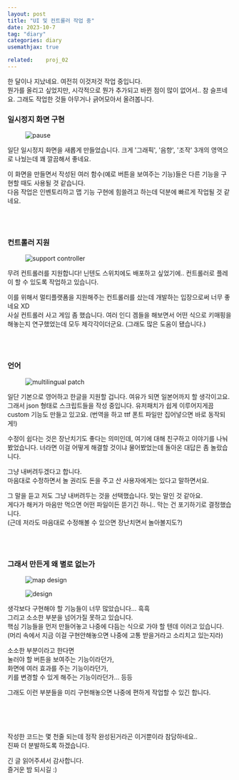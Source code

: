 ```yaml
---
layout: post
title: "UI 및 컨트롤러 작업 중"
date: 2023-10-7
tag: "diary"
categories: diary
usemathjax: true

related:    proj_02
---
```


한 달이나 지났네요. 여전히 이것저것 작업 중입니다.  
뭔가를 올리고 싶었지만, 시각적으로 뭔가 추가되고 바뀐 점이 많이 없어서.. 참 슬프네요.
그래도 작업한 것들 아무거나 긁어모아서 올려봅니다.

<h3>일시정지 화면 구현</h3>

<figure>
    <img class="title-image" src="{{ site.image_location }}/diary/proj2_diary/03/pause.gif" alt="pause">
</figure>
일단 일시정지 화면을 새롭게 만들었습니다.  
크게 '그래픽', '음향', '조작' 3개의 영역으로 나눴는데 꽤 깔끔해서 좋네요.  

이 화면을 만들면서 작성된 여러 함수(예로 버튼을 보여주는 기능)들은 다른 기능을 구현할 때도 사용될 것 같습니다.  
다음 작업은 인벤토리하고 맵 기능 구현에 힘쓸려고 하는데 덕분에 빠르게 작업될 것 같네요.  

<br/>
<br/>

<h3>컨트롤러 지원</h3>
<figure>
    <img class="title-image" src="{{ site.image_location }}/diary/proj2_diary/03/controller.png" alt="support controller">
</figure>
무려 컨트롤러를 지원합니다!  
닌텐도 스위치에도 배포하고 싶었기에.. 컨트롤러로 플레이 할 수 있도록 작업하고 있습니다.  

이를 위해서 멀티플랫폼을 지원해주는 컨트롤러를 샀는데 개발하는 입장으로써 너무 좋네요 XD  
사실 컨트롤러 사고 게임 좀 했습니다. 여러 인디 겜들을 해보면서 어떤 식으로 키매핑을 해놓는지 연구했었는데 모두 제각각이더군요. 
(그래도 많은 도움이 됐습니다.)

<br/>
<br/>

<h3>언어</h3>
<figure>
    <img class="title-image" src="{{ site.image_location }}/diary/proj2_diary/03/json_file.png" alt="multilingual patch">
</figure>
일단 기본으로 영어하고 한글을 지원할 겁니다. 여유가 되면 일본어까지 할 생각이고요.  
그래서 json 형태로 스크립트들을 작성 중입니다.  
유저패치가 쉽게 이루어지게끔 custom 기능도 만들고 있고요.  
(번역을 하고 ttf 폰트 파일만 집어넣으면 바로 동작되게!)

수정이 쉽다는 것은 장난치기도 좋다는 의미인데, 여기에 대해 친구하고 이야기를 나눠봤었습니다. 
너라면 이걸 어떻게 해결할 것이냐 물어봤었는데 돌아온 대답은 좀 놀랐습니다.  

그냥 내버려두겠다고 합니다.  
마음대로 수정하면서 놀 권리도 돈을 주고 산 사용자에게는 있다고 말하면서요.  

그 말을 듣고 저도 그냥 내버려두는 것을 선택했습니다. 맞는 말인 것 같아요.  
게다가 해커가 마음만 먹으면 어떤 파일이든 뜯기긴 하니.. 막는 건 포기하기로 결정했습니다.  
(근데 저라도 마음대로 수정해볼 수 있으면 장난치면서 놀아볼지도?)

<br/>
<br/>

<h3>그래서 만든게 왜 별로 없는가</h3>

<div class="screenshot-list">
    <figure>
        <img class="screenshot" src="{{ site.image_location }}/diary/proj2_diary/03/map_design.png" alt="map design">
    </figure>
    <figure>
        <img class="screenshot" src="{{ site.image_location }}/diary/proj2_diary/03/image.png" alt="design">
    </figure>
</div>

생각보다 구현해야 할 기능들이 너무 많았습니다... 흑흑  
그리고 소소한 부분을 넘어가질 못하고 있습니다.  
핵심 기능들을 먼저 만들어놓고 나중에 다듬는 식으로 가야 할 텐데 이러고 있습니다.  
(머리 속에서 지금 이걸 구현안해놓으면 나중에 고통 받을거라고 소리치고 있는지라)

소소한 부분이라고 한다면  
눌러야 할 버튼을 보여주는 기능이라던가,  
화면에 여러 효과를 주는 기능이라던가,  
키를 변경할 수 있게 해주는 기능이라던가... 등등 

그래도 이런 부분들을 미리 구현해놓으면 나중에 편하게 작업할 수 있긴 합니다. 

<br/>
<br/>
<br/>

작성한 코드는 몇 천줄 되는데 정작 완성된거라곤 이거뿐이라 참담하네요..  
진짜 더 분발하도록 하겠습니다.  

긴 글 읽어주셔서 감사합니다.  
즐거운 밤 되시길 :)